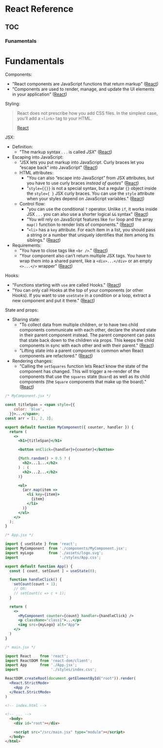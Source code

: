 # React Reference

## TOC

### Funamentals

# Fundamentals

Components:
- "React components are JavaScript functions that return markup" ([React](https://react.dev/learn))
- "Components are used to render, manage, and update the UI elements in your application" ([React](https://react.dev/learn/tutorial-tic-tac-toe))

Styling:

> React does not prescribe how you add CSS files. In the simplest case, you’ll add a `<link>` tag to your HTML.
>
> [React](https://react.dev/learn)

JSX:
- Definition:
  - "The markup syntax . . . is called *JSX*" ([React](https://react.dev/learn))
- Escaping into JavaScript:
  - "JSX lets you put markup into JavaScript. Curly braces let you “escape back” into JavaScript" ([React](https://react.dev/learn))
  - HTML attributes:
    - "You can also “escape into JavaScript” from JSX attributes, but you have to use curly braces *instead of quotes*" ([React](https://react.dev/learn))
    - "`style={{}}` is not a special syntax, but a regular `{}` object inside the `style={ }` JSX curly braces. You can use the `style` attribute when your styles depend on JavaScript variables." ([React](https://react.dev/learn))
  - Control flow:
    - "you can use the conditional `?` operator. Unlike `if`, it works inside JSX . . . you can also use a shorter logical `&&` syntax" ([React](https://react.dev/learn))
    - "You will rely on JavaScript features like `for` loop and the array `map()` function to render lists of components." ([React](https://react.dev/learn))
    - "`<li>` has a `key` attribute. For each item in a list, you should pass a string or a number that uniquely identifies that item among its siblings." ([React](https://react.dev/learn))
- Requirements:
  - "You have to close tags like `<br />`." ([React](https://react.dev/learn))
  - "Your component also can’t return multiple JSX tags. You have to wrap them into a shared parent, like a `<div>...</div>` or an empty `<>...</>` wrapper" ([React](https://react.dev/learn))

Hooks:
- "Functions starting with `use` are called Hooks." ([React](https://react.dev/learn))
- "You can only call Hooks at the top of your components (or other Hooks). If you want to use `useState` in a condition or a loop, extract a new component and put it there." ([React](https://react.dev/learn))

State and props:
- Sharing state:
  - "To collect data from multiple children, or to have two child components communicate with each other, declare the shared state in their parent component instead. The parent component can pass that state back down to the children via props. This keeps the child components in sync with each other and with their parent." ([React](https://react.dev/learn/tutorial-tic-tac-toe))
  - "Lifting state into a parent component is common when React components are refactored." ([React](https://react.dev/learn/tutorial-tic-tac-toe))
- Rendering changes:
  - "Calling the `setSquares` function lets React know the state of the component has changed. This will trigger a re-render of the components that use the `squares` state (`Board`) as well as its child components (the `Square` components that make up the board)." ([React](https://react.dev/learn/tutorial-tic-tac-toe))

```jsx
/* MyComponent.jsx */

const titleSpan = <span style={{
    color: 'blue',
  }}>...</span>;
const arr = [1, 2, 3];

export default function MyComponent({ counter, handler }) {
  return (
    <>
      <h1>{titleSpan}</h1>

      <button onClick={handler}>{counter}</button>

      {Math.random() > 0.5 ? (
        <h2>...1...</h2>
      ) : (
        <h2>...2...</h2>
      )}

      <ul>
        {arr.map(item =>
          <li key={item}>
            {item}
          </li>
        )}
      </ul>
    </>
  );
}
```

```jsx
/* App.jsx */

import { useState } from 'react';
import MyComponent  from './components/MyComponent.jsx';
import myLogo       from './assets/logo.svg';
import                   './styles/App.css';

export default function App() {
  const [ count, setCount ] = useState(0);

  function handleClick() {
    setCount(count + 1);
    // OR:
    // setCount(c => c + 1);
  }

  return (
    <>
      <MyComponent counter={count} handler={handleClick} />
      <p className="class1">...</p>
      <img src={myLogo} alt="App">
    </>
  )
}
```

```jsx
/* main.jsx */

import React    from 'react';
import ReactDOM from 'react-dom/client';
import App      from './App.jsx';
import               './styles/index.css';

ReactDOM.createRoot(document.getElementById("root")).render(
  <React.StrictMode>
    <App />
  </React.StrictMode>
)
```

```html
<!-- index.html -->

<!-- ... -->
  <body>
    <div id="root"></div>

    <script src="/src/main.jsx" type="module"></script>
  </body>
</html>
```
